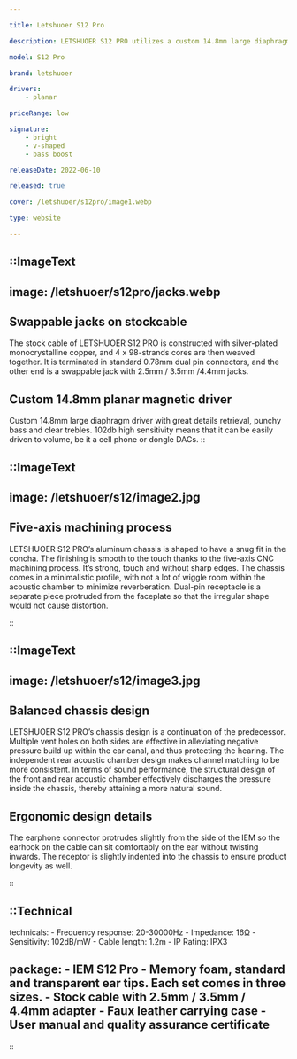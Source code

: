 ```yaml
---

title: Letshuoer S12 Pro

description: LETSHUOER S12 PRO utilizes a custom 14.8mm large diaphragm driver with great details retrieval, punchy bass and clear trebles. 102db high sensitivity means that it can be easily driven to volume, be it a cell phone or dongle DACs, LETSHUOER S1 PRO will sound optimal pairing with most source / amps.

model: S12 Pro

brand: letshuoer

drivers: 
    - planar 

priceRange: low

signature:
    - bright
    - v-shaped
    - bass boost

releaseDate: 2022-06-10

released: true

cover: /letshuoer/s12pro/image1.webp

type: website

---
```



::ImageText
---
image: /letshuoer/s12pro/jacks.webp
---
## Swappable jacks on stockcable

The stock cable of LETSHUOER S12 PRO is constructed with silver-plated monocrystalline copper, and 4 x
98-strands cores are then weaved together. It is terminated in standard 0.78mm dual pin connectors, and the other end is a swappable jack with 2.5mm / 3.5mm /4.4mm jacks. 

## Custom 14.8mm planar magnetic driver
Custom 14.8mm large diaphragm driver with great details retrieval, punchy bass and clear trebles. 102db high sensitivity means
that it can be easily driven to volume, be it a cell phone or dongle DACs.
::

::ImageText
---
image: /letshuoer/s12/image2.jpg
---

## Five-axis machining process
LETSHUOER S12 PRO’s aluminum chassis is shaped to have a snug fit in the concha. The finishing is smooth to the touch thanks to the five-axis CNC machining process. It’s strong, touch and without sharp edges. The chassis comes in a minimalistic profile, with not a lot of wiggle room within the acoustic chamber to minimize reverberation. Dual-pin receptacle is a separate piece protruded from the faceplate so that the irregular shape would not cause distortion.

::


::ImageText
---
image: /letshuoer/s12/image3.jpg
---

## Balanced chassis design
LETSHUOER S12 PRO’s chassis design is a continuation of the predecessor. Multiple vent holes on both sides are effective in alleviating negative pressure build up within the ear canal, and thus protecting the hearing. The independent rear acoustic chamber design makes channel matching to be more consistent. In terms of sound performance, the structural design of the front and rear acoustic chamber effectively discharges the pressure inside the chassis, thereby attaining a more natural sound.

## Ergonomic design details
The earphone connector protrudes slightly from the side of the IEM so the earhook on the cable can sit comfortably on the ear without twisting inwards. The receptor is slightly indented into the chassis to ensure product longevity as well.

::

::Technical
---
technicals:
    - Frequency response: 20-30000Hz
    - Impedance: 16Ω
    - Sensitivity: 102dB/mW
    - Cable length: 1.2m
    - IP Rating: IPX3

package: 
    - IEM S12 Pro
    - Memory foam, standard and transparent ear tips. Each set comes in three sizes.
    - Stock cable with 2.5mm / 3.5mm / 4.4mm adapter
    - Faux leather carrying case
    - User manual and quality assurance certificate
---
::
